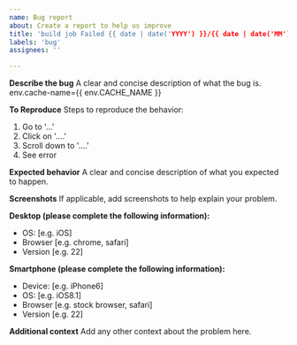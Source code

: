 ```yaml
---
name: Bug report
about: Create a report to help us improve
title: 'build job Failed {{ date | date('YYYY') }}/{{ date | date('MM') }}/{{ date | date('DD') }}'
labels: 'bug'
assignees: ''

---
```


**Describe the bug**
A clear and concise description of what the bug is. env.cache-name={{ env.CACHE_NAME }}

**To Reproduce**
Steps to reproduce the behavior:
1. Go to '...'
2. Click on '....'
3. Scroll down to '....'
4. See error

**Expected behavior**
A clear and concise description of what you expected to happen.

**Screenshots**
If applicable, add screenshots to help explain your problem.

**Desktop (please complete the following information):**
 - OS: [e.g. iOS]
 - Browser [e.g. chrome, safari]
 - Version [e.g. 22]

**Smartphone (please complete the following information):**
 - Device: [e.g. iPhone6]
 - OS: [e.g. iOS8.1]
 - Browser [e.g. stock browser, safari]
 - Version [e.g. 22]

**Additional context**
Add any other context about the problem here.
